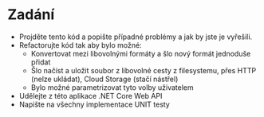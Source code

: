 # Zadání

* Projděte tento kód a popište případné problémy a jak by jste je vyřešili.
* Refactorujte kód tak aby bylo možné:
   * Konvertovat mezi libovolnými formáty a šlo nový formát jednoduše přidat
   * Šlo načíst a uložit soubor z libovolné cesty z filesystemu, přes HTTP (nelze ukládat), Cloud Storage (stačí nástřel)
   * Bylo možné parametrizovat tyto volby uživatelem
* Udělejte z této aplikace .NET Core Web API
* Napište na všechny implementace UNIT testy
  